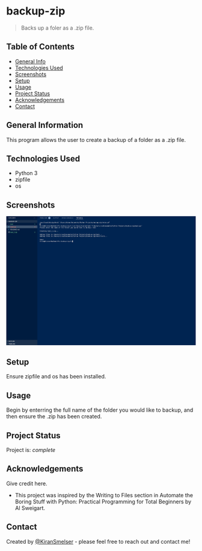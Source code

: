 # backup-zip
> Backs up a foler as a .zip file.

## Table of Contents
* [General Info](#general-information)
* [Technologies Used](#technologies-used)
* [Screenshots](#screenshots)
* [Setup](#setup)
* [Usage](#usage)
* [Project Status](#project-status)
* [Acknowledgements](#acknowledgements)
* [Contact](#contact)


## General Information
This program allows the user to create a backup of a folder as a .zip file.


## Technologies Used
- Python 3
- zipfile
- os


## Screenshots
![Example screenshot](./test-result.png)


## Setup
Ensure zipfile and os has been installed.


## Usage
Begin by enterring the full name of the folder you would like to backup, and then ensure the .zip has been created. 


## Project Status
Project is: _complete_


## Acknowledgements
Give credit here.
- This project was inspired by the Writing to Files section in Automate the Boring Stuff with Python: Practical Programming for Total Beginners by Al Sweigart.


## Contact
Created by [@KiranSmelser](https://github.com/KiranSmelser) - please feel free to reach out and contact me!